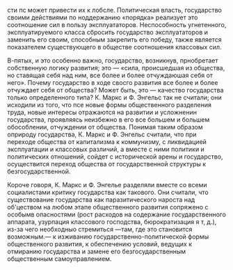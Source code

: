 сти пс может привести их к лобсле. Политическая власть, государство своими действиями по ноддержанию «порядка» реализует это соотношение сил в пользу эксплуататоров. Неспособность угнетенного, эксплуатируемого класса сбросить государство эксплуататоров и заменить его своим, способным закрепить его победу, также является показателем существующего в обществе соотношения классовых сил.

В-пятых, и это особенно важно, государство, возникнув, прнобретает собственную логику развития; это — «сила, происшедшая из общества, но ставящая себя над ним, все более и более отчуждаюшая себя от него». Почему государство в ходе свосго развития все более и более отчуждает себя от общества? Может быть, это — качество государства только определенного типа? К. Маркс и Ф. Энгельс так не считали; они исходили из того, что псе новые формы общественного разделения труда, новые интересы отражаются на развитии и усложненин государства, проявляясь неизбежно в его все большем и большем обособлении, отчуждении от общества. Понимая таким образом оприроду государства, К. Маркс и Ф. Энгельс считали, что при переходе общества от капитализма к коммунизму, с ликвидацией эксплуатации и классовых различий, а вместе с ними политики и политических отношений, сойдет с исторической арены и государство, осуществится переход общества от государственной структуры к безгосударственной.

Короче говоря, К. Маркс и Ф. Энгелье разделяли вместе со всеми социалистами критику государства как такового. Они считали, что существование государства как паразитического нароста над об'цеством на любом этапе общественного развития сопряжено с особымв опасностями (рост расходов на содержание государственного аппарата, узурпация классового господства, бюрократизация я т, д.), из-за чего необходныо стремиться —там, где это становится возможным.— к изживанию государственно-политической формы общественкого развития, к обеспечению условий, ведущих к отмиранию государства и замене его безгосударственным общественным самоуправлением.
